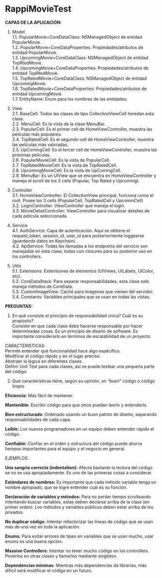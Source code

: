 # RappiMovieTest

**CAPAS DE LA APLICACIÓN:**
1. Model<br />
   1.1. PopularMovie+CoreDataClass: NSManagedObject de entidad PopularMovie.<br />
   1.2. PopularMovie+CoreDataProperties: Propiedades/atributos de entidad PopularMovie.<br />
   1.3. UpcomingMovie+CoreDataClass: NSManagedObject de entidad TopRtedMovie.<br />
   1.4. UpcomingMovie+CoreDataProperties: Propiedades/atributos de entidad TopRtedMovie.<br />
   1.5. TopRatedMovie+CoreDataClass: NSManagedObject de entidad UpcomingMovie.<br />
   1.6. TopRatedMovie+CoreDataProperties: Propiedades/atributos de entidad UpcomingMovie.<br />
   1.7. EntityName: Enum para los nombres de las entidades.<br />
2. View<br />
   2.1. BaseCell: Todos las clases de tipo CollectionViewCell heredan esta clase.<br />
   2.2. MenuCell: Es la vista de la clase MenuBar.<br />
   2.3. PopularCell: Es el primer cell de HomeViewController, muestra las películas más populares.<br />
   2.4. TopRatedCell: Es el segundo cell de HomeViewController, muestra las películas más valoradas.<br />
   2.5. UpComingCell: Es el tercer cell de HomeViewController, muestra las próximas películas.<br />
   2.6. PopularMovieCell: Es la vista de PopularCell.<br />
   2.7. TopRatedMovieCell: Es la vista de TopRatedCell.<br />
   2.8. UpcomingMovieCell: Es la vista de UpComingCell.<br />
   2.9. MenuBar: Es un UIView que se encuentra en HomeViewController y maneja el scroll de los 3 cells (Popular, Top Rated y Upcoming).<br />
   
3. Controller<br />
   3.1. HomeViewController: El CollectionView principal, funciona como el root. Posee los 3 cells (PopularCell, TopRatedCell y UpcominCell)<br />
   3.2. LoginController: ViewController que maneja el login.<br />
   3.3. MovieDetailController: ViewController para visualizar detalles de cada película seleccionada.<br />
   
4. Service<br />
   4.1. AuthService: Capa de autenticación. Aquí se obtiene el request_token, session_id, user_id para posteriormente loggearse (guardando datos en Keychain).<br />
   4.2. ApiService: Todas las llamadas a los endpoints del servicio son manejadas en esta clase; todas con closures para su posterior uso en los controllers.<br />
   
5. Utils<br />
   5.1. Extensions: Extensiones de elementos (UIViews, UILabels, UIColor, etc).<br />
   5.2. CoreDataStack: Para separar responsabilidades, esta clase solo maneja métodos de CoreData.<br />
   5.3. CustomImageView: Caché para imágenes que vienen del servidor.<br />
   5.4. Constants: Variables principales que se usan en todas las vistas.<br />


**PREGUNTAS:**
1. En qué consiste el principio de responsabilidad única? Cuál es su propósito?<br />
Consiste en que cada clase debe hacerse responsable por hacer determinadas cosas. Es un principio de diseño de software. Es importante considerarlo en términos de escalabilidad de un proyecto.

CARACTERISTICAS:<br />
Permite entender qué funcionalidad hace algo espécifico.<br />
Modificar el código rápido y en el lugar preciso.<br />
Abstraer la lógica en diferentes clases.<br />
Definir Unit Test para cada clases, así se puede testear una pequeña parte del código.<br />

2. Qué características tiene, según su opinión, un “buen” código o código limpio<br />

**Eficiencia:** Más fácil de mantener.

**Mantenible**: Escribir código para que otros puedan leerlo y entenderlo.

**Bien estructurado**: Ordenado usando un buen patrón de diseño, separando responsabilidades de cada capa.

**Leíble:** Los nuevos programadores en un equipo deben entender rápido el código.

**Confiable:** Confiar en el orden y estructura del código puede ahorra tiempos importantes para el equipo y el negocio en general.


EJEMPLOS:

**Una sangría correcta (indentation):** Afecta bastante la lectura del código se no se usa apropiadamente. Es uno de las primeras cosas a considerar.

**Estándares de nombres:** Es importante que cada método variable tenga un nombre apropiado, que se logre entender cuál es su función.

**Declaración de variables y métodos:** Para no perder tiempo scrolleando intentando buscar variables, estas deben declarse arriba de la clase (en primer orden). Los métodos y variables públicos deben estar arriba de los privados.

**No duplicar código:** Intentar refactorizar las líneas de código que se usan más de una vez en toda la aplicación.

**Enums:** Para evitar errores de tipeo en variables que se usan mucho, usar enums es una buena opción.

**Massive Controllers:** Intentar no tener mucho código en los controllers. Ponerlos en otras clases y llamarlos mediante singleton.

**Dependencias mínimas**: Mientras más dependencias de librerías, más difícil será modificar el código en un futuro.

